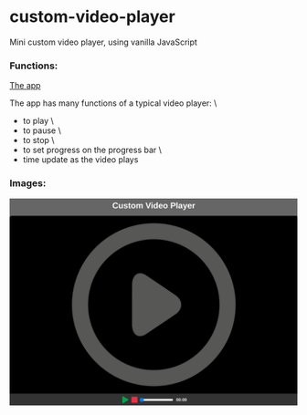 # custom-video-player

Mini custom video player, using vanilla JavaScript

### Functions:

[The app](https://tn-space.github.io/custom-video-player/)

The app has many functions of a typical video player: \
 + to play \
 + to pause \
 + to stop \
 + to set progress on the progress bar \
 + time update as the video plays

### Images:

<img src="./custom-video-player/img/screen.png">
